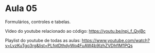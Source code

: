 # Aula 05

Formulários, controles e tabelas.

Vídeo do youtube relacionado ao código:
https://youtu.be/npj_f_QyjBc

Playlist do youtube de todas as aulas: 
https://www.youtube.com/watch?v=LvzKuTgo3rg&list=PLfqtDthdyWq4FuAW4b9IzhZVDhflM1PQs
